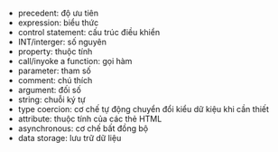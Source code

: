 - precedent: độ ưu tiên
- expression: biểu thức
- control statement: cấu trúc điều khiển
- INT/interger: số nguyên
- property: thuộc tính
- call/inyoke a function: gọi hàm
- parameter: tham số
- comment: chú thích
- argument: đối số
- string: chuỗi ký tự
- type coercion: cơ chế tự động chuyển đổi kiểu dữ kiệu khi cần thiết
- attribute: thuộc tính của các thẻ HTML
- asynchronous: cơ chế bất đồng bộ
- data storage: lưu trữ dữ liệu
